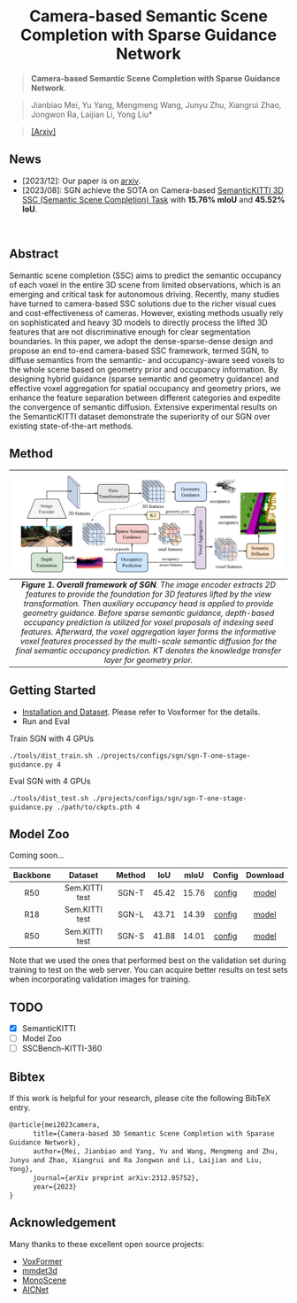<div align="center">   
  
# Camera-based Semantic Scene Completion with Sparse Guidance Network
</div>

> **Camera-based Semantic Scene Completion with Sparse Guidance Network**. 

> Jianbiao Mei, Yu Yang, Mengmeng Wang, Junyu Zhu, Xiangrui Zhao, Jongwon Ra, Laijian Li, Yong Liu*

>  [[Arxiv]](https://arxiv.org/abs/2312.05752.pdf)


## News
- [2023/12]: Our paper is on [arxiv](https://arxiv.org/abs/2312.05752.pdf).
- [2023/08]: SGN achieve the SOTA on Camera-based [SemanticKITTI 3D SSC (Semantic Scene Completion) Task](http://www.semantic-kitti.org/tasks.html#ssc) with **15.76% mIoU** and **45.52% IoU**.
</br>


## Abstract
Semantic scene completion (SSC) aims to predict the semantic occupancy of each voxel in the entire 3D scene from limited observations, which is an emerging and critical task for autonomous driving. Recently, many studies have turned to camera-based SSC solutions due to the richer visual cues and cost-effectiveness of cameras. However, existing methods usually rely on sophisticated and heavy 3D models to directly process the lifted 3D features that are not discriminative enough for clear segmentation boundaries. In this paper, we adopt the dense-sparse-dense design and propose an end to-end camera-based SSC framework, termed SGN, to diffuse semantics from the semantic- and occupancy-aware seed voxels to the whole scene based on geometry prior and occupancy information. By designing hybrid guidance (sparse semantic and geometry guidance) and effective voxel aggregation for spatial occupancy and geometry priors, we enhance the feature separation between different categories and expedite the convergence of semantic diffusion. Extensive experimental results on the SemanticKITTI dataset demonstrate the superiority of our SGN over existing state-of-the-art methods.


## Method

| ![SGN.jpg](./teaser/arch.png) | 
|:--:| 
| ***Figure 1. Overall framework of SGN**. The image encoder extracts 2D features to provide the foundation for 3D features lifted by the view transformation. Then auxiliary occupancy head is applied to provide geometry guidance. Before sparse semantic guidance, depth-based occupancy prediction is utilized for voxel proposals of indexing seed features. Afterward, the voxel aggregation layer forms the informative voxel features processed by the multi-scale semantic diffusion for the final semantic occupancy prediction. KT denotes the knowledge transfer layer for geometry prior.* |

## Getting Started
- [Installation and Dataset](https://github.com/NVlabs/VoxFormer). Please refer to Voxformer for the details.
- Run and Eval
  
Train SGN with 4 GPUs 
```
./tools/dist_train.sh ./projects/configs/sgn/sgn-T-one-stage-guidance.py 4
```

Eval SGN with 4 GPUs
```
./tools/dist_test.sh ./projects/configs/sgn/sgn-T-one-stage-guidance.py ./path/to/ckpts.pth 4
```

## Model Zoo
Coming soon...

| Backbone | Dataset| Method | IoU| mIoU | Config | Download |
| :---: | :---: | :---: | :---: | :---:| :---: | :---: |
| R50 | Sem.KITTI test| SGN-T |45.42| 15.76|[config](./projects/configs/sgn/sgn-T-one-stage-guidance.py) |[model]() 
| R18 | Sem.KITTI test| SGN-L | 43.71| 14.39|[config](./projects/configs/sgn/sgn-L-one-stage-guidance.py) |[model]()|
| R50 | Sem.KITTI test| SGN-S | 41.88| 14.01|[config](./projects/configs/sgn/sgn-S-one-stage-guidance.py) |[model]()|

Note that we used the ones that performed best on the validation set during training to test on the web server. You can acquire better results on test sets when incorporating validation images for training.
 
## TODO

- [x] SemanticKITTI
- [ ] Model Zoo
- [ ] SSCBench-KITTI-360

## Bibtex
If this work is helpful for your research, please cite the following BibTeX entry.

```
@article{mei2023camera,
      title={Camera-based 3D Semantic Scene Completion with Sparase Guidance Network},
      author={Mei, Jianbiao and Yang, Yu and Wang, Mengmeng and Zhu, Junyu and Zhao, Xiangrui and Ra Jongwon and Li, Laijian and Liu, Yong},
      journal={arXiv preprint arXiv:2312.05752},
      year={2023}
}
```

## Acknowledgement

Many thanks to these excellent open source projects:
- [VoxFormer](https://github.com/NVlabs/VoxFormer)
- [mmdet3d](https://github.com/open-mmlab/mmdetection3d)
- [MonoScene](https://github.com/astra-vision/MonoScene)
- [AICNet](https://github.com/waterljwant/SSC)
